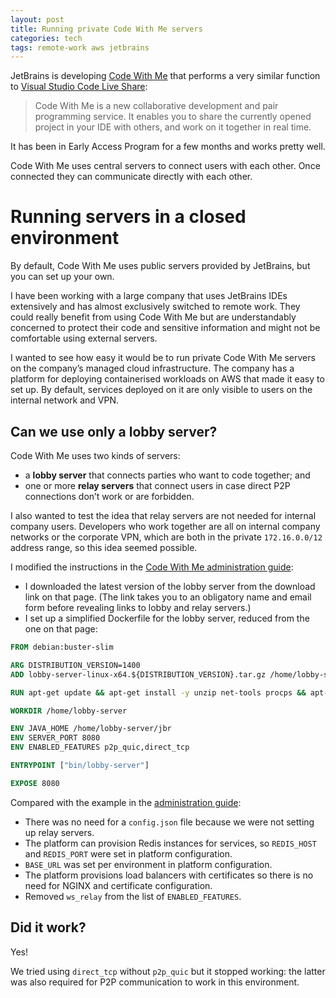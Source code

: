```yaml
---
layout: post
title: Running private Code With Me servers
categories: tech
tags: remote-work aws jetbrains
---
```


JetBrains is developing [Code With Me](https://www.jetbrains.com/code-with-me/) that performs a very
similar function to
[Visual Studio Code Live Share](https://code.visualstudio.com/learn/collaboration/live-share):

> Code With Me is a new collaborative development and pair programming service.
> It enables you to share the currently opened project in your IDE with others,
> and work on it together in real time.

It has been in Early Access Program for a few months and works pretty well.

Code With Me uses central servers to connect users with each other. Once connected they 
can communicate directly with each other.

# Running servers in a closed environment

By default, Code With Me uses public servers provided by JetBrains, but you can set up your own.

I have been working with a large company that uses JetBrains IDEs extensively and has almost
exclusively switched to remote work. They could really benefit from using Code With Me but are
understandably concerned to protect their code and sensitive information and might not be
comfortable using external servers.

I wanted to see how easy it would be to run private Code With Me servers on the company’s managed
cloud infrastructure. The company has a platform for deploying containerised workloads on
AWS that made it easy to set up. By default, services deployed on it are only visible to users on
the internal network and VPN.

## Can we use only a lobby server?

Code With Me uses two kinds of servers:

- a **lobby server** that connects parties who want to code together; and
- one or more **relay servers** that connect users in case direct P2P connections don’t
  work or are forbidden.

I also wanted to test the idea that relay servers are not needed for internal company users.
Developers who work together are all on internal company networks or the corporate VPN, which are
both in the private `172.16.0.0/12` address range, so this idea seemed possible.

I modified the instructions in the [Code With Me 
administration guide](https://jetbrains.com/help/cwm/code-with-me-administration-guide.html):

- I downloaded the latest version of the lobby server from the download link on that page. (The
  link takes you to an obligatory name and email form before revealing links to lobby and relay 
  servers.)
- I set up a simplified Dockerfile for the lobby server, reduced from the one on that page:

```dockerfile
FROM debian:buster-slim

ARG DISTRIBUTION_VERSION=1400
ADD lobby-server-linux-x64.${DISTRIBUTION_VERSION}.tar.gz /home/lobby-server

RUN apt-get update && apt-get install -y unzip net-tools procps && apt-get clean

WORKDIR /home/lobby-server

ENV JAVA_HOME /home/lobby-server/jbr
ENV SERVER_PORT 8080
ENV ENABLED_FEATURES p2p_quic,direct_tcp

ENTRYPOINT ["bin/lobby-server"]

EXPOSE 8080
```

Compared with the example in the [administration
guide](https://jetbrains.com/help/cwm/code-with-me-administration-guide.html):

- There was no need for a `config.json` file because we were not setting up relay servers.
- The platform can provision Redis instances for services, so `REDIS_HOST` and `REDIS_PORT` were 
  set in platform configuration. 
- `BASE_URL` was set per environment in platform configuration.
- The platform provisions load balancers with certificates so there is no need for NGINX and 
  certificate configuration.
- Removed `ws_relay` from the list of `ENABLED_FEATURES`.
  
## Did it work?

Yes! 

We tried using `direct_tcp` without `p2p_quic` but it stopped working: the latter was also required
for P2P communication to work in this environment.
